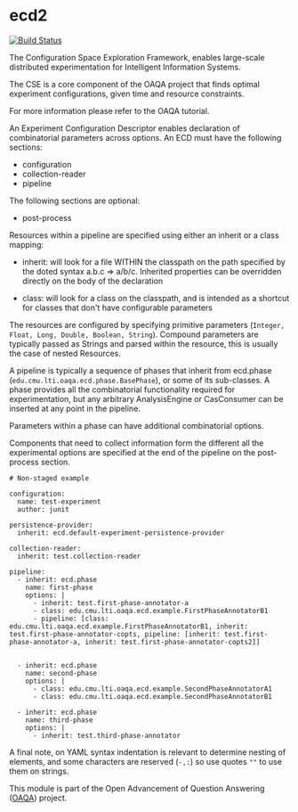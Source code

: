 ecd2
========

[![Build Status](https://secure.travis-ci.org/oaqa/ecd2.png)](http://travis-ci.org/oaqa/ecd2)

The Configuration Space Exploration Framework, enables large-scale distributed experimentation for Intelligent Information Systems.

The CSE is a core component of the OAQA project that finds optimal experiment configurations, given time and resource constraints.

For more information please refer to the OAQA tutorial.

An Experiment Configuration Descriptor enables declaration of combinatorial parameters across options. An ECD must have the following sections:
 - configuration
 - collection-reader
 - pipeline
 
The following sections are optional:
 
 - post-process

Resources within a pipeline are specified using either an inherit or a class mapping:

 - inherit: will look for a file WITHIN the classpath on the path specified by the doted syntax a.b.c => a/b/c. Inherited properties can be overridden directly on the body of the declaration

 - class: will look for a class on the classpath, and is intended as a shortcut for classes that don't have configurable parameters

The resources are configured by specifying primitive parameters (```Integer, Float, Long, Double, Boolean, String```). Compound parameters are typically passed as Strings and parsed within the resource, this is usually the case of nested Resources.  

A pipeline is typically a sequence of phases that inherit from ecd.phase (```edu.cmu.lti.oaqa.ecd.phase.BasePhase```), or some of its sub-classes. A phase provides all the combinatorial functionality required for experimentation, but any arbitrary AnalysisEngine or CasConsumer can be inserted at any point in the pipeline.

Parameters within a phase can have additional combinatorial options.

Components that need to collect information form the different all the experimental options are specified at the end of the pipeline on the post-process section.

```
# Non-staged example

configuration:
  name: test-experiment
  author: junit
  
persistence-provider:
  inherit: ecd.default-experiment-persistence-provider
  
collection-reader:
  inherit: test.collection-reader 
  
pipeline:
  - inherit: ecd.phase
    name: first-phase
    options: |
      - inherit: test.first-phase-annotator-a
      - class: edu.cmu.lti.oaqa.ecd.example.FirstPhaseAnnotatorB1 
      - pipeline: [class: edu.cmu.lti.oaqa.ecd.example.FirstPhaseAnnotatorB1, inherit: test.first-phase-annotator-copts, pipeline: [inherit: test.first-phase-annotator-a, inherit: test.first-phase-annotator-copts2]]  
     
      
  - inherit: ecd.phase
    name: second-phase  
    options: |
      - class: edu.cmu.lti.oaqa.ecd.example.SecondPhaseAnnotatorA1
      - class: edu.cmu.lti.oaqa.ecd.example.SecondPhaseAnnotatorB1

  - inherit: ecd.phase
    name: third-phase  
    options: |
      - inherit: test.third-phase-annotator 
```

A final note, on YAML syntax indentation is relevant to determine nesting of elements, and some characters are reserved (```-,:```) so use quotes ```""``` to use them on strings.

This module is part of the Open Advancement of Question Answering ([OAQA](https://mu.lti.cs.cmu.edu/trac/oaqa2.0)) project.
